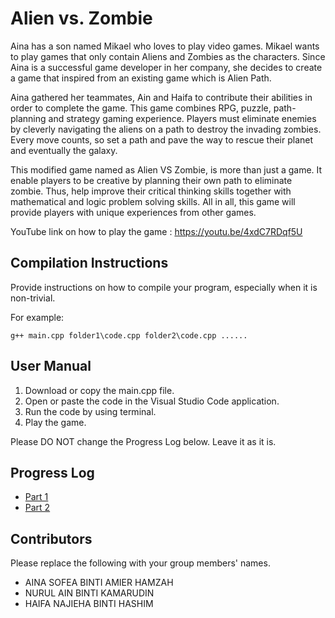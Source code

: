# Alien vs. Zombie

Aina has a son named Mikael who loves to play video games. Mikael wants to play games that only contain Aliens and Zombies as the characters. Since Aina is a successful game developer in her company, she decides to create a game that inspired from an existing game which is Alien Path.

Aina gathered her teammates, Ain and Haifa to contribute their abilities in order to complete the game. This game combines RPG, puzzle, path-planning and strategy gaming experience. Players must eliminate enemies by cleverly navigating the aliens on a path to destroy the invading zombies. Every move counts, so set a path and pave the way to rescue their planet and eventually the galaxy.

This modified game named as Alien VS Zombie, is more than just a game. It enable players to be creative by planning their own path to eliminate zombie. Thus, help improve their critical thinking skills together with mathematical and logic problem solving skills. All in all, this game will provide players with unique experiences from other games.

YouTube link on how to play the game : https://youtu.be/4xdC7RDqf5U

## Compilation Instructions

Provide instructions on how to compile your program, especially when it is non-trivial.

For example:

```
g++ main.cpp folder1\code.cpp folder2\code.cpp ......
```

## User Manual

1. Download or copy the main.cpp file.
2. Open or paste the code in the Visual Studio Code application.
3. Run the code by using terminal.
4. Play the game.

Please DO NOT change the Progress Log below. Leave it as it is.

## Progress Log

- [Part 1](PART1.md)
- [Part 2](PART2.md)

## Contributors

Please replace the following with your group members' names. 

- AINA SOFEA BINTI AMIER HAMZAH
- NURUL AIN BINTI KAMARUDIN
- HAIFA NAJIEHA BINTI HASHIM



